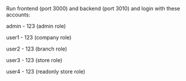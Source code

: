 Run frontend (port 3000) and backend (port 3010) and login with these accounts: 

admin - 123 (admin role)

user1 - 123 (company role)

user2 - 123 (branch role)

user3 - 123 (store role)

user4 - 123 (readonly store role)
